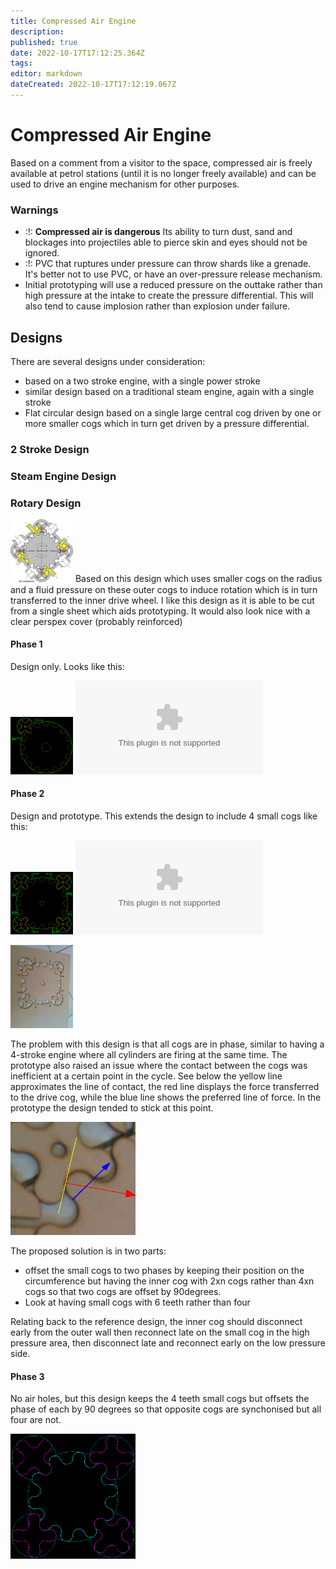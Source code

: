 ```yaml
---
title: Compressed Air Engine
description: 
published: true
date: 2022-10-17T17:12:25.364Z
tags: 
editor: markdown
dateCreated: 2022-10-17T17:12:19.067Z
---
```


# Compressed Air Engine

Based on a comment from a visitor to the space, compressed air is freely available at petrol stations (until it is no longer freely available) and can be used to drive an engine mechanism for other purposes.

### Warnings

-   :!: **Compressed air is dangerous** Its ability to turn dust, sand and blockages into projectiles able to pierce skin and eyes should not be ignored.
-   :!: PVC that ruptures under pressure can throw shards like a grenade. It's better not to use PVC, or have an over-pressure release mechanism.
-   Initial prototyping will use a reduced pressure on the outtake rather than high pressure at the intake to create the pressure differential. This will also tend to cause implosion rather than explosion under failure.

## Designs

There are several designs under consideration:

-   based on a two stroke engine, with a single power stroke
-   similar design based on a traditional steam engine, again with a single stroke
-   Flat circular design based on a single large central cog driven by one or more smaller cogs which in turn get driven by a pressure differential.

### 2 Stroke Design

### Steam Engine Design

### Rotary Design

<img src="/projects/airengine_circle.jpg" class="align-center" width="100" alt="airengine_circle.jpg" /> Based on this design which uses smaller cogs on the radius and a fluid pressure on these outer cogs to induce rotation which is in turn transferred to the inner drive wheel. I like this design as it is able to be cut from a single sheet which aids prototyping. It would also look nice with a clear perspex cover (probably reinforced)

#### Phase 1

Design only. Looks like this:

<img src="/projects/airengine1.png" width="100" alt="Air Engine 1" /> ![DXF](/projects/assembly01.dxf.zip)

#### Phase 2

Design and prototype. This extends the design to include 4 small cogs like this:

<img src="/projects/airengine2.png" width="100" alt="Air Engine 2" /> ![DXF](/projects/assemblyx4.dxf.zip)

<img src="/projects/2014-02-01_13.55.42.jpg" width="100" alt="Air2 Prototype" />

The problem with this design is that all cogs are in phase, similar to having a 4-stroke engine where all cylinders are firing at the same time. The prototype also raised an issue where the contact between the cogs was inefficient at a certain point in the cycle. See below the yellow line approximates the line of contact, the red line displays the force transferred to the drive cog, while the blue line shows the preferred line of force. In the prototype the design tended to stick at this point.

<img src="/projects/air2force.png" width="200" alt="Air Engine 2 Forces" />

The proposed solution is in two parts:

-   offset the small cogs to two phases by keeping their position on the circumference but having the inner cog with 2xn cogs rather than 4xn cogs so that two cogs are offset by 90degrees.
-   Look at having small cogs with 6 teeth rather than four

Relating back to the reference design, the inner cog should disconnect early from the outer wall then reconnect late on the small cog in the high pressure area, then disconnect late and reconnect early on the low pressure side.

#### Phase 3

No air holes, but this design keeps the 4 teeth small cogs but offsets the phase of each by 90 degrees so that opposite cogs are synchonised but all four are not.

<img src="/projects/air2.png" width="200" />

